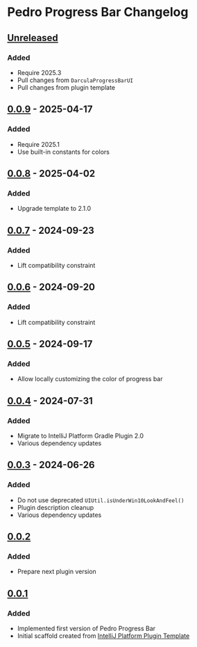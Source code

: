 <!-- Keep a Changelog guide -> https://keepachangelog.com -->

# Pedro Progress Bar Changelog

## [Unreleased]

### Added

- Require 2025.3
- Pull changes from `DarculaProgressBarUI`
- Pull changes from plugin template

## [0.0.9] - 2025-04-17

### Added

- Require 2025.1
- Use built-in constants for colors

## [0.0.8] - 2025-04-02

### Added

- Upgrade template to 2.1.0

## [0.0.7] - 2024-09-23

### Added

- Lift compatibility constraint

## [0.0.6] - 2024-09-20

### Added

- Lift compatibility constraint

## [0.0.5] - 2024-09-17

### Added

- Allow locally customizing the color of progress bar

## [0.0.4] - 2024-07-31

### Added

- Migrate to IntelliJ Platform Gradle Plugin 2.0
- Various dependency updates

## [0.0.3] - 2024-06-26

### Added

- Do not use deprecated `UIUtil.isUnderWin10LookAndFeel()`
- Plugin description cleanup
- Various dependency updates

## [0.0.2]

### Added

- Prepare next plugin version

## [0.0.1]

### Added

- Implemented first version of Pedro Progress Bar
- Initial scaffold created from [IntelliJ Platform Plugin Template](https://github.com/JetBrains/intellij-platform-plugin-template)

[Unreleased]: https://github.com/strangelookingnerd/pedro-progress-bar-plugin/compare/v0.0.9...HEAD
[0.0.9]: https://github.com/strangelookingnerd/pedro-progress-bar-plugin/compare/v0.0.8...v0.0.9
[0.0.8]: https://github.com/strangelookingnerd/pedro-progress-bar-plugin/compare/v0.0.7...v0.0.8
[0.0.7]: https://github.com/strangelookingnerd/pedro-progress-bar-plugin/compare/v0.0.6...v0.0.7
[0.0.6]: https://github.com/strangelookingnerd/pedro-progress-bar-plugin/compare/v0.0.5...v0.0.6
[0.0.5]: https://github.com/strangelookingnerd/pedro-progress-bar-plugin/compare/v0.0.4...v0.0.5
[0.0.4]: https://github.com/strangelookingnerd/pedro-progress-bar-plugin/compare/v0.0.3...v0.0.4
[0.0.3]: https://github.com/strangelookingnerd/pedro-progress-bar-plugin/compare/v0.0.2...v0.0.3
[0.0.2]: https://github.com/strangelookingnerd/pedro-progress-bar-plugin/compare/v0.0.1...v0.0.2
[0.0.1]: https://github.com/strangelookingnerd/pedro-progress-bar-plugin/commits/v0.0.1
